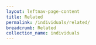 ```yaml
---
layout: leftnav-page-content
title: Related
permalink: /individuals/related/
breadcrumb: Related
collection_name: individuals
---
```

